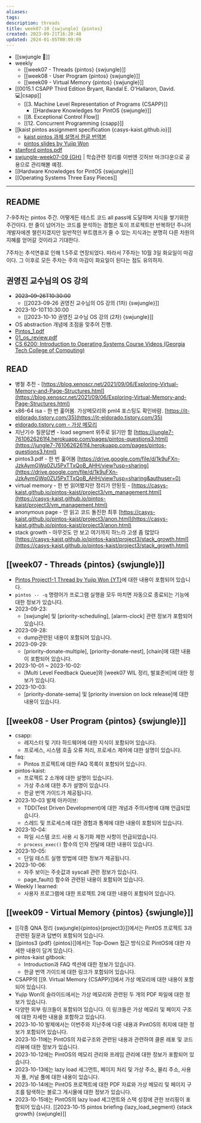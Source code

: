 ```yaml
---
aliases: 
tags: 
description: threads
title: week07-10 {swjungle} {pintos}
created: 2023-09-21T16:20:48
updated: 2024-01-05T00:09:09
---
```

- [[swjungle 🤖]]
- weekly
	- [[week07 - Threads {pintos} {swjungle}]]
	- [[week08 - User Program {pintos} {swjungle}]]
	- [[week09 - Virtual Memory {pintos} {swjungle}]]
- [[0015.1 CSAPP Third Edition Bryant, Randal E. O'Hallaron, David. 💻|csapp]]
	- [[3. Machine Level Representation of Programs {CSAPP}]]
		- [[Hardware Knowledges for PintOS {swjungle}]]
	- [[8. Exceptional Control Flow]]
	- [[12. Concurrent Programming {csapp}]]
- [[kaist pintos assignment specification {casys-kaist.github.io}]]
	- [kaist pintos 과제 설명서 한글 번역본](https://yjohdev.notion.site/KAIST-PINTOS-ebdc8be9d02d4475a4675c7b920e3653)
	- [pintos slides by Yujip Won](https://oslab.kaist.ac.kr/pintosslides/)
- [stanford pintos.pdf](https://web.stanford.edu/class/cs140/projects/pintos/pintos.pdf)
- [swjungle-week07-09 {GH}](https://github.com/ChoiWheatley/swjungle-week07-09) | 학습관련 정리를 이번엔 깃허브 마크다운으로 공용으로 관리해볼 예정.
- [[Hardware Knowledges for PintOS {swjungle}]]
- [[Operating Systems Three Easy Pieces]]
___

## README

7-9주차는 pintos 주간. 어떻게든 테스트 코드 all pass에 도달하며 지식을 쌓기위한 주간이다. 만 줄이 넘어가는 코드를 분석하는 경험은 토이 프로젝트만 반복하던 주니어 개발자에겐 챌린지겠지만 일반적인 부트캠프가 줄 수 있는 지식과는 분명히 다른 차원의 지혜를 얻어갈 것이라고 기대한다. 

7주차는 추석연휴로 인해 1.5주로 연장되었다. 따라서 7주차는 10월 3일 화요일이 마감이다. 그 이후로 모든 주차는 주의 마감이 화요일이 된다는 점도 유의하자.

## 권영진 교수님의 OS 강의

- ~~2023-09-26T10:30:00~~
	- [[2023-09-26 권영진 교수님의 OS 강의 (1차) {swjungle}]]
- 2023-10-10T10:30:00
	- [[2023-10-10 권영진 교수님 OS 강의 (2차) {swjungle}]]
- OS abstraction 개념에 초점을 맞추어 진행.
- [Pintos_1.pdf](https://drive.google.com/file/d/1rr1VobnaR8QiWq3TVImvzzHWWdB5d4B5/view)
- [01_os_review.pdf](https://drive.google.com/file/d/1v7ZT0uCqnSFQQY3jQsnXnCh9WHPpgQxZ/view)
- [CS 6200: Introduction to Operating Systems Course Videos (Georgia Tech College of Computing)](https://omscs.gatech.edu/cs-6200-introduction-operating-systems-course-videos)

## READ

- 병철 추천 - [https://blog.xenoscr.net/2021/09/06/Exploring-Virtual-Memory-and-Page-Structures.html](https://blog.xenoscr.net/2021/09/06/Exploring-Virtual-Memory-and-Page-Structures.html)
- x86-64 isa - 한 번 훑어봄. 가상메모리와 pml4 포스팅도 확인바람. [https://it-eldorado.tistory.com/35](https://it-eldorado.tistory.com/35)  
- [eldorado.tistory.com - 가상 메모리](https://it-eldorado.tistory.com/52)
- 지난기수 질문답변 - load segment 위주로 읽기만 함 [https://jungle7-7610626261f4.herokuapp.com/pages/pintos-questions3.html](https://jungle7-7610626261f4.herokuapp.com/pages/pintos-questions3.html)  
- pintos3.pdf - 한 번 훑어봄 [https://drive.google.com/file/d/1k9uFXn-JzkAymGWq0ZU5PxTTxQoB_AHH/view?usp=sharing](https://drive.google.com/file/d/1k9uFXn-JzkAymGWq0ZU5PxTTxQoB_AHH/view?usp=sharing&authuser=0)  
- virtual memory - 한 번 읽어봤지만 정리가 안된듯 - [https://casys-kaist.github.io/pintos-kaist/project3/vm_management.html](https://casys-kaist.github.io/pintos-kaist/project3/vm_management.html)  
- anonymous page - 안 읽고 코드 돌진한 최후 [https://casys-kaist.github.io/pintos-kaist/project3/anon.html](https://casys-kaist.github.io/pintos-kaist/project3/anon.html)  
- stack growth - 아무것도 안 보고 여기까지 하느라 고생 좀 많았다 [https://casys-kaist.github.io/pintos-kaist/project3/stack_growth.html](https://casys-kaist.github.io/pintos-kaist/project3/stack_growth.html)

## [[week07 - Threads {pintos} {swjungle}]]

- [Pintos Project1-1 Thread by Yujip Won {YT}](https://github.com/ChoiWheatley/swjungle-week07-09/blob/master/doc/Project1%20Threads.md)에 대한 내용이 포함되어 있습니다.
- `pintos -- -q` 명령어가 프로그램 실행을 모두 마치면 자동으로 종료되는 기능에 대한 정보가 있습니다.
- 2023-09-23:
    - [swjungle] 및 [priority-scheduling], [alarm-clock] 관련 정보가 포함되어 있습니다.
- 2023-09-28:
    - dump관련된 내용이 포함되어 있습니다.
- 2023-09-29:
    - [priority-donate-multiple], [priority-donate-nest], [chain]에 대한 내용이 포함되어 있습니다.
- 2023-10-01 ~ 2023-10-02:
    - [Multi Level Feedback Queue]와 [week07 WIL 정리, 발표준비]에 대한 정보가 있습니다.
- 2023-10-03:
    - [priority-donate-sema] 및 [priority inversion on lock release]에 대한 내용이 있습니다.

## [[week08 - User Program {pintos} {swjungle}]]

- csapp:
    - 레지스터 및 기타 하드웨어에 대한 지식이 포함되어 있습니다.
    - 프로세스, 시스템 호출 오류 처리, 프로세스 제어에 대한 설명이 있습니다.
- faq:
    - Pintos 프로젝트에 대한 FAQ 목록이 포함되어 있습니다.
- pintos-kaist:
    - 프로젝트 2 소개에 대한 설명이 있습니다.
    - 가상 주소에 대한 추가 설명이 있습니다.
    - 한글 번역 가이드가 제공됩니다.
- 2023-10-03 발제 아카이브:
    - TDD(Test Driven Development)에 대한 개념과 주의사항에 대해 언급되었습니다.
    - 스레드 및 프로세스에 대한 경험과 통제에 대한 내용이 포함되어 있습니다.
- 2023-10-04:
    - 파일 시스템 코드 사용 시 동기화 제한 사항이 언급되었습니다.
    - `process_exec()` 함수의 인자 전달에 대한 내용이 있습니다.
- 2023-10-05:
    - 단일 테스트 실행 방법에 대한 정보가 제공됩니다.
- 2023-10-06:
    - 자주 보이는 주솟값과 syscall 관련 정보가 있습니다.
    - page_fault() 함수와 관련된 내용이 포함되어 있습니다.
- Weekly I learned:
    - 사용자 프로그램에 대한 프로젝트 2에 대한 내용이 포함되어 있습니다.

## [[week09 - Virtual Memory {pintos} {swjungle}]]

- [[각종 QNA 정리 {swjungle}{pintos}{project3}]]에서는 PintOS 프로젝트 3과 관련된 질문과 답변이 포함되어 있습니다.
- [[pintos3 {pdf} {pintos}]]에서는 Top-Down 접근 방식으로 PintOS에 대한 자세한 내용이 담겨 있습니다.
- pintos-kaist gitbook:
    - Introduction과 FAQ 섹션에 대한 정보가 있습니다.
    - 한글 번역 가이드에 대한 링크가 포함되어 있습니다.
- CSAPP의 [[9. Virtual Memory {CSAPP}]]에서 가상 메모리에 대한 내용이 포함되어 있습니다.
- Yujip Won의 슬라이드에서는 가상 메모리와 관련된 두 개의 PDF 파일에 대한 정보가 있습니다.
- 다양한 외부 링크들이 포함되어 있습니다. 이 링크들은 가상 메모리 및 페이지 구조에 대한 자세한 내용을 포함하고 있습니다.
- 2023-10-10 발제에서는 이번주와 지난주에 다룬 내용과 PintOS의 취지에 대한 정보가 포함되어 있습니다.
- 2023-10-11에는 PintOS의 자료구조와 관련된 내용과 관련하여 클론 레포 및 코드 리뷰에 대한 정보가 있습니다.
- 2023-10-12에는 PintOS의 메모리 관리와 프레임 관리에 대한 정보가 포함되어 있습니다.
- 2023-10-13에는 lazy load 세그먼트, 페이지 처리 및 가상 주소, 물리 주소, 사용자 풀, 커널 풀에 대한 내용이 있습니다.
- 2023-10-14에는 PintOS 프로젝트에 대한 PDF 자료와 가상 메모리 및 페이지 구조를 탐색하는 블로그 게시물에 대한 정보가 있습니다.
- 2023-10-15에는 PintOS의 lazy load 세그먼트와 스택 성장에 관한 브리핑이 포함되어 있습니다. [[2023-10-15 pintos briefing {lazy_load_segment} {stack growth} {swjungle}]]

